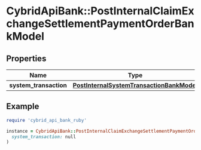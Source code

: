 # CybridApiBank::PostInternalClaimExchangeSettlementPaymentOrderBankModel

## Properties

| Name | Type | Description | Notes |
| ---- | ---- | ----------- | ----- |
| **system_transaction** | [**PostInternalSystemTransactionBankModel**](PostInternalSystemTransactionBankModel.md) |  |  |

## Example

```ruby
require 'cybrid_api_bank_ruby'

instance = CybridApiBank::PostInternalClaimExchangeSettlementPaymentOrderBankModel.new(
  system_transaction: null
)
```

